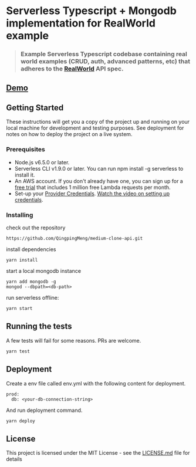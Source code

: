 # Serverless Typescript + Mongodb implementation for RealWorld example

> ### Example Serverless Typescript codebase containing real world examples (CRUD, auth, advanced patterns, etc) that adheres to the [RealWorld](https://github.com/gothinkster/realworld-example-apps) API spec.

## [Demo](https://medium.azurewebsites.net/)

## Getting Started

These instructions will get you a copy of the project up and running on your local machine for development and testing purposes. See deployment for notes on how to deploy the project on a live system.

### Prerequisites

* Node.js v6.5.0 or later.
* Serverless CLI v1.9.0 or later. You can run npm install -g serverless to install it.
* An AWS account. If you don't already have one, you can sign up for a [free trial](https://aws.amazon.com/s/dm/optimization/server-side-test/free-tier/free_np/) that includes 1 million free Lambda requests per month.
* Set-up your [Provider Credentials](https://serverless.com/framework/docs/providers/aws/guide/credentials). [Watch the video on setting up credentials](https://www.youtube.com/watch?v=HSd9uYj2LJA).

### Installing
check out the repository

```
https://github.com/QingpingMeng/medium-clone-api.git
```

install dependencies

```
yarn install
```

start a local mongodb instance

```
yarn add mongodb -g
mongod --dbpath=<db-path>
```

run serverless offline:

```
yarn start
```

## Running the tests

A few tests will fail for some reasons. PRs are welcome.

```
yarn test
```

## Deployment

Create a env file called env.yml with the following content for deployment.

```
prod:
  db: <your-db-connection-string>
```

And run deployment command.

```
yarn deploy
```

## License

This project is licensed under the MIT License - see the [LICENSE.md](LICENSE.md) file for details

